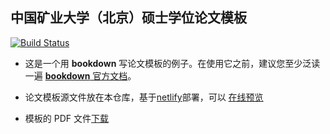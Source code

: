## 中国矿业大学（北京）硕士学位论文模板

[![Build Status](https://travis-ci.org/XiangyunHuang/master-thesis-template.svg?branch=master)](https://travis-ci.org/XiangyunHuang/master-thesis-template)

- 这是一个用 **bookdown** 写论文模板的例子。在使用它之前，建议您至少泛读一遍 [**bookdown** 官方文档](https://bookdown.org/yihui/bookdown)。

- 论文模板源文件放在本仓库，基于[netlify](https://www.netlify.com/)部署，可以 [在线预览](https://cumtb-thesis-template.netlify.com/)

- 模板的 PDF 文件[下载](https://bookdown.org/xiangyun/master-thesis-template/master-thesis-template.pdf)
